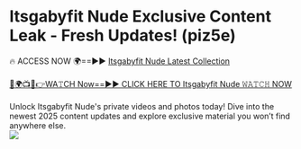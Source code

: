 # Itsgabyfit Nude Exclusive Content Leak - Fresh Updates! (piz5e)

🔥 ACCESS NOW 🌍==►► <a href="https://tinyurl.com/yc657z5k" rel="nofollow">Itsgabyfit Nude Latest Collection</a>
<br><br>
[🔴🌍📺📱👉WA𝚃CH Now==►► CLICK HERE TO Itsgabyfit Nude 𝚆𝙰𝚃𝙲𝙷 NOW](https://tinyurl.com/yc657z5k)
<br><br>
Unlock Itsgabyfit Nude's private videos and photos today! Dive into the newest 2025 content updates and explore exclusive material you won’t find anywhere else.
<br>
<a href="https://tinyurl.com/yc657z5k" rel="nofollow" data-target="animated-image.originalLink"><img src="https://camo.githubusercontent.com/8a4f000d20f83aca3bf7ec5f350d767afa0574a8a352519fd8cfa583a6f93a33/68747470733a2f2f692e696d6775722e636f6d2f644a486b345a712e676966" data-canonical-src="https://i.imgur.com/dJHk4Zq.gif" style="max-width: 100%; display: inline-block;" data-target="animated-image.originalImage"></a>
<br>
